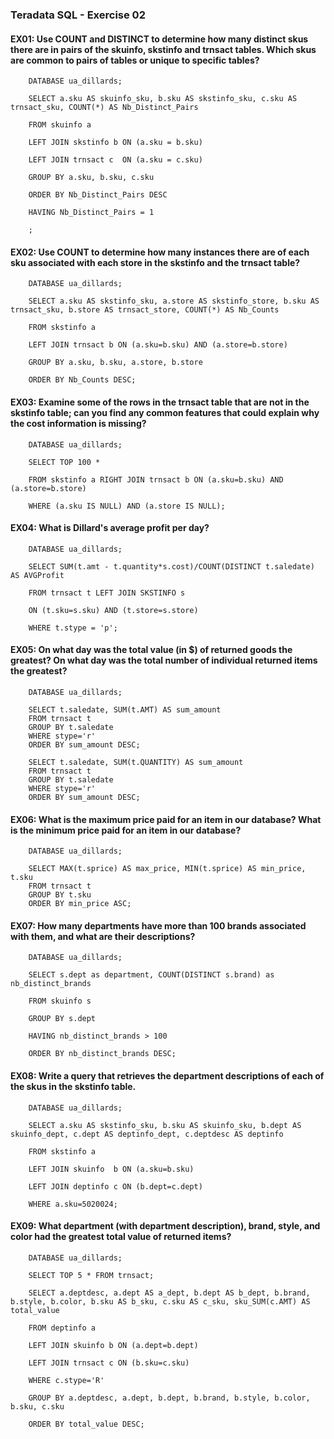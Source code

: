 ### Teradata SQL - Exercise 02


#### EX01: Use COUNT and DISTINCT to determine how many distinct skus there are in pairs of the skuinfo, skstinfo and trnsact tables. Which skus are common to pairs of tables or unique to specific tables?

		DATABASE ua_dillards;

		SELECT a.sku AS skuinfo_sku, b.sku AS skstinfo_sku, c.sku AS trnsact_sku, COUNT(*) AS Nb_Distinct_Pairs

		FROM skuinfo a

		LEFT JOIN skstinfo b ON (a.sku = b.sku)

		LEFT JOIN trnsact c  ON (a.sku = c.sku)

		GROUP BY a.sku, b.sku, c.sku

		ORDER BY Nb_Distinct_Pairs DESC

		HAVING Nb_Distinct_Pairs = 1

		;


#### EX02: Use COUNT to determine how many instances there are of each sku associated with each store in the skstinfo and the trnsact table?

		DATABASE ua_dillards;

		SELECT a.sku AS skstinfo_sku, a.store AS skstinfo_store, b.sku AS trnsact_sku, b.store AS trnsact_store, COUNT(*) AS Nb_Counts

		FROM skstinfo a

		LEFT JOIN trnsact b ON (a.sku=b.sku) AND (a.store=b.store)

		GROUP BY a.sku, b.sku, a.store, b.store

		ORDER BY Nb_Counts DESC;


#### EX03: Examine some of the rows in the trnsact table that are not in the skstinfo table; can you find any common features that could explain why the cost information is missing?

		DATABASE ua_dillards;

		SELECT TOP 100 *

		FROM skstinfo a RIGHT JOIN trnsact b ON (a.sku=b.sku) AND (a.store=b.store)

		WHERE (a.sku IS NULL) AND (a.store IS NULL);


#### EX04: What is Dillard's average profit per day?

		DATABASE ua_dillards;

		SELECT SUM(t.amt - t.quantity*s.cost)/COUNT(DISTINCT t.saledate) AS AVGProfit

		FROM trnsact t LEFT JOIN SKSTINFO s

		ON (t.sku=s.sku) AND (t.store=s.store)

		WHERE t.stype = 'p';


#### EX05: On what day was the total value (in $) of returned goods the greatest? On what day was the total number of individual returned items the greatest?

		DATABASE ua_dillards;

		SELECT t.saledate, SUM(t.AMT) AS sum_amount
		FROM trnsact t
		GROUP BY t.saledate
		WHERE stype='r'
		ORDER BY sum_amount DESC;

		SELECT t.saledate, SUM(t.QUANTITY) AS sum_amount
		FROM trnsact t
		GROUP BY t.saledate
		WHERE stype='r'
		ORDER BY sum_amount DESC;


#### EX06: What is the maximum price paid for an item in our database? What is the minimum price paid for an item in our database?

		DATABASE ua_dillards;

		SELECT MAX(t.sprice) AS max_price, MIN(t.sprice) AS min_price, t.sku
		FROM trnsact t
		GROUP BY t.sku
		ORDER BY min_price ASC;


#### EX07: How many departments have more than 100 brands associated with them, and what are their descriptions?

		DATABASE ua_dillards;

		SELECT s.dept as department, COUNT(DISTINCT s.brand) as nb_distinct_brands

		FROM skuinfo s

		GROUP BY s.dept

		HAVING nb_distinct_brands > 100

		ORDER BY nb_distinct_brands DESC;


#### EX08: Write a query that retrieves the department descriptions of each of the skus in the skstinfo table.

		DATABASE ua_dillards;

		SELECT a.sku AS skstinfo_sku, b.sku AS skuinfo_sku, b.dept AS skuinfo_dept, c.dept AS deptinfo_dept, c.deptdesc AS deptinfo

		FROM skstinfo a

		LEFT JOIN skuinfo  b ON (a.sku=b.sku)

		LEFT JOIN deptinfo c ON (b.dept=c.dept)

		WHERE a.sku=5020024;


#### EX09: What department (with department description), brand, style, and color had the greatest total value of returned items?

		DATABASE ua_dillards;

		SELECT TOP 5 * FROM trnsact;

		SELECT a.deptdesc, a.dept AS a_dept, b.dept AS b_dept, b.brand, b.style, b.color, b.sku AS b_sku, c.sku AS c_sku, sku_SUM(c.AMT) AS total_value

		FROM deptinfo a

		LEFT JOIN skuinfo b ON (a.dept=b.dept)

		LEFT JOIN trnsact c ON (b.sku=c.sku)

		WHERE c.stype='R'

		GROUP BY a.deptdesc, a.dept, b.dept, b.brand, b.style, b.color, b.sku, c.sku

		ORDER BY total_value DESC;